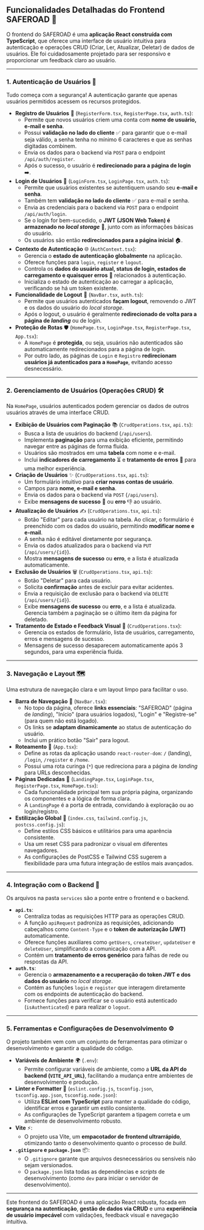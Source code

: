 ## Funcionalidades Detalhadas do Frontend SAFEROAD 🚀

O frontend do SAFEROAD é uma **aplicação React construída com TypeScript**, que oferece uma interface de usuário intuitiva para autenticação e operações CRUD (Criar, Ler, Atualizar, Deletar) de dados de usuários. Ele foi cuidadosamente projetado para ser responsivo e proporcionar um feedback claro ao usuário.

---

### 1. Autenticação de Usuários 🔐

Tudo começa com a segurança! A autenticação garante que apenas usuários permitidos acessem os recursos protegidos.

* **Registro de Usuários** 📝 (`RegisterForm.tsx`, `RegisterPage.tsx`, `auth.ts`):
    * Permite que novos usuários criem uma conta com **nome de usuário, e-mail e senha**.
    * Possui **validação no lado do cliente** ✅ para garantir que o e-mail seja válido, a senha tenha no mínimo 6 caracteres e que as senhas digitadas combinem.
    * Envia os dados para o backend via `POST` para o endpoint `/api/auth/register`.
    * Após o sucesso, o usuário é **redirecionado para a página de login** ➡️.
* **Login de Usuários** 🔑 (`LoginForm.tsx`, `LoginPage.tsx`, `auth.ts`):
    * Permite que usuários existentes se autentiquem usando seu **e-mail e senha**.
    * Também tem **validação no lado do cliente** ✅ para e-mail e senha.
    * Envia as credenciais para o backend via `POST` para o endpoint `/api/auth/login`.
    * Se o login for bem-sucedido, o **JWT (JSON Web Token) é armazenado no *local storage*** 💾, junto com as informações básicas do usuário.
    * Os usuários são então **redirecionados para a página inicial** 🏠.
* **Contexto de Autenticação** 🌐 (`AuthContext.tsx`):
    * Gerencia o **estado de autenticação globalmente** na aplicação.
    * Oferece funções para `login`, `register` e `logout`.
    * Controla os **dados do usuário atual, status de login, estados de carregamento e quaisquer erros** 🐞 relacionados à autenticação.
    * Inicializa o estado de autenticação ao carregar a aplicação, verificando se há um token existente.
* **Funcionalidade de Logout** 👋 (`NavBar.tsx`, `auth.ts`):
    * Permite que usuários autenticados **façam logout**, removendo o JWT e os dados do usuário do *local storage*.
    * Após o logout, o usuário é geralmente **redirecionado de volta para a página de *landing*** ou de login.
* **Proteção de Rotas** 🛡️ (`HomePage.tsx`, `LoginPage.tsx`, `RegisterPage.tsx`, `App.tsx`):
    * A `HomePage` é **protegida**, ou seja, usuários não autenticados são automaticamente redirecionados para a página de login.
    * Por outro lado, as páginas de `Login` e `Registro` **redirecionam usuários já autenticados para a `HomePage`**, evitando acesso desnecessário.

---

### 2. Gerenciamento de Usuários (Operações CRUD) 🛠️

Na `HomePage`, usuários autenticados podem gerenciar os dados de outros usuários através de uma interface CRUD.

* **Exibição de Usuários com Paginação** 📚 (`CrudOperations.tsx`, `api.ts`):
    * Busca a lista de usuários do backend (`/api/users`).
    * Implementa **paginação** para uma exibição eficiente, permitindo navegar entre as páginas de forma fluida.
    * Usuários são mostrados em uma **tabela** com nome e e-mail.
    * Inclui **indicadores de carregamento** ⏳ e **tratamento de erros** 🚫 para uma melhor experiência.
* **Criação de Usuários** ✨ (`CrudOperations.tsx`, `api.ts`):
    * Um formulário intuitivo para **criar novas contas de usuário**.
    * Campos para **nome, e-mail e senha**.
    * Envia os dados para o backend via `POST` (`/api/users`).
    * Exibe **mensagens de sucesso** 🎉 ou **erro** 👎 ao usuário.
* **Atualização de Usuários** ✍️ (`CrudOperations.tsx`, `api.ts`):
    * Botão "Editar" para cada usuário na tabela. Ao clicar, o formulário é preenchido com os dados do usuário, permitindo **modificar nome e e-mail**.
    * A senha não é editável diretamente por segurança.
    * Envia os dados atualizados para o backend via `PUT` (`/api/users/{id}`).
    * Mostra **mensagens de sucesso** ou **erro**, e a lista é atualizada automaticamente.
* **Exclusão de Usuários** 🗑️ (`CrudOperations.tsx`, `api.ts`):
    * Botão "Deletar" para cada usuário.
    * Solicita **confirmação** antes de excluir para evitar acidentes.
    * Envia a requisição de exclusão para o backend via `DELETE` (`/api/users/{id}`).
    * Exibe **mensagens de sucesso** ou **erro**, e a lista é atualizada. Gerencia também a paginação se o último item da página for deletado.
* **Tratamento de Estado e Feedback Visual** 💬 (`CrudOperations.tsx`):
    * Gerencia os estados de formulário, lista de usuários, carregamento, erros e mensagens de sucesso.
    * Mensagens de sucesso desaparecem automaticamente após 3 segundos, para uma experiência fluida.

---

### 3. Navegação e Layout 🗺️

Uma estrutura de navegação clara e um layout limpo para facilitar o uso.

* **Barra de Navegação** 🧭 (`NavBar.tsx`):
    * No topo da página, oferece **links essenciais**: "SAFEROAD" (página de *landing*), "Início" (para usuários logados), "Login" e "Registre-se" (para quem não está logado).
    * Os links se **adaptam dinamicamente** ao status de autenticação do usuário.
    * Inclui um prático botão "Sair" para logout.
* **Roteamento** 🚦 (`App.tsx`):
    * Define as rotas da aplicação usando `react-router-dom`: `/` (landing), `/login`, `/register` e `/home`.
    * Possui uma rota curinga (`*`) que redireciona para a página de *landing* para URLs desconhecidas.
* **Páginas Dedicadas** 📄 (`LandingPage.tsx`, `LoginPage.tsx`, `RegisterPage.tsx`, `HomePage.tsx`):
    * Cada funcionalidade principal tem sua própria página, organizando os componentes e a lógica de forma clara.
    * A `LandingPage` é a porta de entrada, convidando à exploração ou ao login/registro.
* **Estilização Global** 🎨 (`index.css`, `tailwind.config.js`, `postcss.config.js`):
    * Define estilos CSS básicos e utilitários para uma aparência consistente.
    * Usa um reset CSS para padronizar o visual em diferentes navegadores.
    * As configurações de PostCSS e Tailwind CSS sugerem a flexibilidade para uma futura integração de estilos mais avançados.

---

### 4. Integração com o Backend 🔗

Os arquivos na pasta `services` são a ponte entre o frontend e o backend.

* **`api.ts`**:
    * Centraliza todas as requisições HTTP para as operações CRUD.
    * A função `apiRequest` padroniza as requisições, adicionando cabeçalhos como `Content-Type` e o **token de autorização (JWT)** automaticamente.
    * Oferece funções auxiliares como `getUsers`, `createUser`, `updateUser` e `deleteUser`, simplificando a comunicação com a API.
    * Contém um **tratamento de erros genérico** para falhas de rede ou respostas da API.
* **`auth.ts`**:
    * Gerencia o **armazenamento e a recuperação do token JWT e dos dados do usuário** no *local storage*.
    * Contém as funções `login` e `register` que interagem diretamente com os endpoints de autenticação do backend.
    * Fornece funções para verificar se o usuário está autenticado (`isAuthenticated`) e para realizar o `logout`.

---

### 5. Ferramentas e Configurações de Desenvolvimento ⚙️

O projeto também vem com um conjunto de ferramentas para otimizar o desenvolvimento e garantir a qualidade do código.

* **Variáveis de Ambiente** 🌍 (`.env`):
    * Permite configurar variáveis de ambiente, como a **URL da API do backend (`VITE_API_URL`)**, facilitando a mudança entre ambientes de desenvolvimento e produção.
* **Linter e Formatter** 🧹 (`eslint.config.js`, `tsconfig.json`, `tsconfig.app.json`, `tsconfig.node.json`):
    * Utiliza **ESLint com TypeScript** para manter a qualidade do código, identificar erros e garantir um estilo consistente.
    * As configurações de TypeScript garantem a tipagem correta e um ambiente de desenvolvimento robusto.
* **Vite** ⚡:
    * O projeto usa Vite, um **empacotador de frontend ultrarrápido**, otimizando tanto o desenvolvimento quanto o processo de *build*.
* **`.gitignore` e `package.json`** 📦:
    * O `.gitignore` garante que arquivos desnecessários ou sensíveis não sejam versionados.
    * O `package.json` lista todas as dependências e *scripts* de desenvolvimento (como `dev` para iniciar o servidor de desenvolvimento).

---

Este frontend do SAFEROAD é uma aplicação React robusta, focada em **segurança na autenticação**, **gestão de dados via CRUD** e uma **experiência de usuário impecável** com validações, feedback visual e navegação intuitiva.
